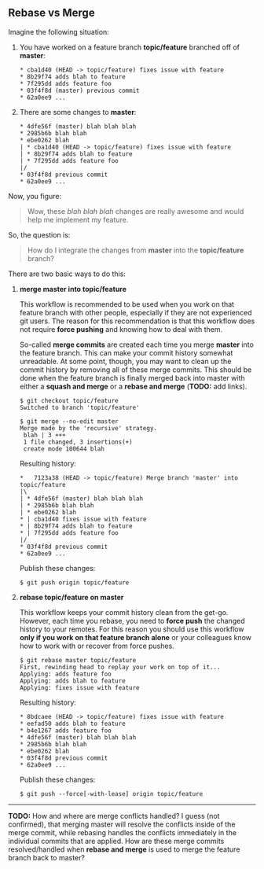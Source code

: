 ## Rebase vs Merge

Imagine the following situation:

1.  You have worked on a feature branch **topic/feature** branched off of **master**:

    ```
    * cba1d40 (HEAD -> topic/feature) fixes issue with feature
    * 8b29f74 adds blah to feature
    * 7f295dd adds feature foo
    * 03f4f8d (master) previous commit
    * 62a0ee9 ...
    ```

2.  There are some changes to **master**:

    ```
    * 4dfe56f (master) blah blah blah
    * 2985b6b blah blah
    * ebe0262 blah
    | * cba1d40 (HEAD -> topic/feature) fixes issue with feature
    | * 8b29f74 adds blah to feature
    | * 7f295dd adds feature foo
    |/
    * 03f4f8d previous commit
    * 62a0ee9 ...
    ```

Now, you figure:

> Wow, these *blah blah blah* changes are really awesome and would help me implement my feature.

So, the question is:

> How do I integrate the changes from **master** into the **topic/feature** branch?

There are two basic ways to do this:

1.  **merge master into topic/feature**

    This workflow is recommended to be used when you work on that feature branch with other people, especially if they are not experienced git users.  The reason for this recommendation is that this workflow does not require **force pushing** and knowing how to deal with them.

    So-called **merge commits** are created each time you merge **master** into the feature branch. This can make your commit history somewhat unreadable. At some point, though, you may want to clean up the commit history by removing all of these merge commits. This should be done when the feature branch is finally merged back into master with either a **squash and merge** or a **rebase and merge** (**TODO:** add links).

    ```console
    $ git checkout topic/feature
    Switched to branch 'topic/feature'

    $ git merge --no-edit master
    Merge made by the 'recursive' strategy.
     blah | 3 +++
     1 file changed, 3 insertions(+)
     create mode 100644 blah
    ```

    Resulting history:

    ```
    *   7123a38 (HEAD -> topic/feature) Merge branch 'master' into topic/feature
    |\
    | * 4dfe56f (master) blah blah blah
    | * 2985b6b blah blah
    | * ebe0262 blah
    * | cba1d40 fixes issue with feature
    * | 8b29f74 adds blah to feature
    * | 7f295dd adds feature foo
    |/
    * 03f4f8d previous commit
    * 62a0ee9 ...
    ```

    Publish these changes:

    ```console
    $ git push origin topic/feature
    ```

2.  **rebase topic/feature on master**

    This workflow keeps your commit history clean from the get-go. However, each time you rebase, you need to **force push** the changed history to your remotes. For this reason you should use this workflow **only if you work on that feature branch alone** or your colleagues know how to work with or recover from force pushes.

    ```console
    $ git rebase master topic/feature
    First, rewinding head to replay your work on top of it...
    Applying: adds feature foo
    Applying: adds blah to feature
    Applying: fixes issue with feature
    ```

    Resulting history:

    ```
    * 8bdcaee (HEAD -> topic/feature) fixes issue with feature
    * eefad50 adds blah to feature
    * b4e1267 adds feature foo
    * 4dfe56f (master) blah blah blah
    * 2985b6b blah blah
    * ebe0262 blah
    * 03f4f8d previous commit
    * 62a0ee9 ...
    ```

    Publish these changes:

    ```console
    $ git push --force[-with-lease] origin topic/feature
    ```

---

**TODO:** How and where are merge conflicts handled? I guess (not confirmed), that merging master will resolve the conflicts inside of the merge commit, while rebasing handles the conflicts immediately in the individual commits that are applied. How are these merge commits resolved/handled when **rebase and merge** is used to merge the feature branch back to master?
